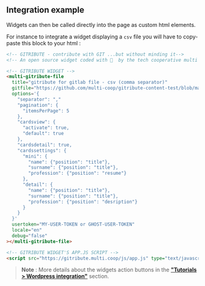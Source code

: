 ## Integration example

Widgets can then be called directly into the page as custom html elements.

For instance to integrate a widget displaying a `csv` file you will have to copy-paste this block to your html :

```html
<!-- GITRIBUTE - contribute with GIT ...but without minding it-->
<!-- An open source widget coded with 🤍  by the tech cooperative multi : https://multi.coop -->

<!-- GITRIBUTE WIDGET -->
<multi-gitribute-file
  title="gitribute for gitlab file - csv (comma separator)" 
  gitfile="https://github.com/multi-coop/gitribute-content-test/blob/main/data/csv/test-table-comma.csv" 
  options='{
    "separator": ","
    "pagination": {
      "itemsPerPage": 5
    },
    "cardsview": {
      "activate": true,
      "default": true
    },
    "cardsdetail": true,
    "cardssettings": {
      "mini": {
        "name": {"position": "title"},
        "surname": {"position": "title"},
        "profession": {"position": "resume"}
      },
      "detail": {
        "name": {"position": "title"},
        "surname": {"position": "title"},
        "profession": {"position": "desription"}
      }
    }
  }' 
  usertoken="MY-USER-TOKEN or GHOST-USER-TOKEN"
  locale="en"
  debug="false"
></multi-gitribute-file>

<!-- GITRIBUTE WIDGET'S APP.JS SCRIPT -->
<script src="https://gitribute.multi.coop/js/app.js" type="text/javascript" defer></script>
```

> **Note** : More details about the widgets action buttons in the **["Tutorials > Wordpress integration"](/integration-wordpress)** section.
